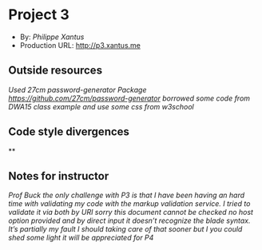 # Project 3
+ By: *Philippe Xantus*
+ Production URL: <http://p3.xantus.me>

## Outside resources
*Used 27cm password-generator Package https://github.com/27cm/password-generator*
*borrowed some code from DWA15 class example*
*and use some css from w3school*
## Code style divergences
**

## Notes for instructor
*Prof Buck the only challenge with P3 is that I have been having an hard time with validating my code with the markup validation service. I tried to validate it via both by URI sorry this document cannot be checked no host option provided and by direct input it doesn’t recognize the blade syntax. It’s partially my fault I should taking care of that sooner but I you could shed some light it will be appreciated for P4*
